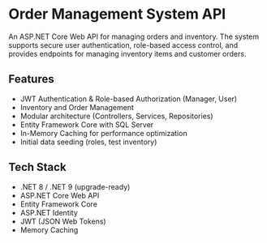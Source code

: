 # Order Management System API

An ASP.NET Core Web API for managing orders and inventory.
The system supports secure user authentication, role-based access control, and provides endpoints for managing 
inventory items and customer orders.

## Features
- JWT Authentication & Role-based Authorization (Manager, User)
- Inventory and Order Management
- Modular architecture (Controllers, Services, Repositories)
- Entity Framework Core with SQL Server
- In-Memory Caching for performance optimization
- Initial data seeding (roles, test inventory)

## Tech Stack
- .NET 8 / .NET 9 (upgrade-ready)
- ASP.NET Core Web API
- Entity Framework Core
- ASP.NET Identity
- JWT (JSON Web Tokens)
- Memory Caching
